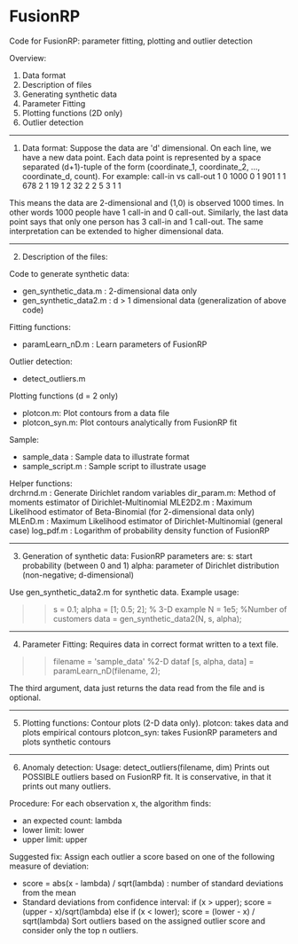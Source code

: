 # FusionRP
Code for FusionRP: parameter fitting, plotting and outlier detection

Overview:
1. Data format
2. Description of files
3. Generating synthetic data
4. Parameter Fitting
5. Plotting functions (2D only)
6. Outlier detection

----------------------------------------------------------------------------
1. Data format: 
Suppose the data are 'd' dimensional. 
On each line, we have a new data point. Each data point is represented by a
space separated (d+1)-tuple of the form (coordinate_1, coordinate_2, ..., coordinate_d, count).
For example: call-in vs call-out
1 0 1000
0 1 901
1 1 678
2 1 19
1 2 32
2 2 5
3 1 1

This means the data are 2-dimensional and (1,0) is observed 1000 times.
In other words 1000 people have 1 call-in and 0 call-out. 
Similarly, the last data point says that only one person has 3 call-in and 1 call-out.
The same interpretation can be extended to higher dimensional data. 

-------------------------------------------------------------------------------------
2. Description of the files:

Code to generate synthetic data:
- gen_synthetic_data.m : 2-dimensional data only
- gen_synthetic_data2.m : d > 1 dimensional data (generalization of above code)

Fitting functions:
- paramLearn_nD.m : Learn parameters of FusionRP

Outlier detection:
- detect_outliers.m	

Plotting functions (d = 2 only)
- plotcon.m: Plot contours from a data file
- plotcon_syn.m: Plot contours analytically from FusionRP fit

Sample:
- sample_data	: Sample data to illustrate format
- sample_script.m : Sample script to illustrate usage

Helper functions:	
drchrnd.m	: Generate Dirichlet random variables
dir_param.m: Method of moments estimator of Dirichlet-Multinomial
MLE2D2.m	: Maximum Likelihood estimator of Beta-Binomial (for 2-dimensional data only)
MLEnD.m	  : Maximum Likelihood estimator of Dirichlet-Multinomial (general case)
log_pdf.m : Logarithm of probability density function of FusionRP

---------------------------------------------------------------------------------------------
3. Generation of synthetic data:
FusionRP parameters are:
  s: start probability (between 0 and 1)
  alpha: parameter of Dirichlet distribution (non-negative; d-dimensional)
  
Use gen_synthetic_data2.m for synthetic data. Example usage:
>> s = 0.1;
>> alpha = [1; 0.5; 2]; % 3-D example
>> N = 1e5; %Number of customers
>> data = gen_synthetic_data2(N, s, alpha);

----------------------------------------------------------------------------------------------
4. Parameter Fitting:
Requires data in correct format written to a text file.

>> filename = 'sample_data' %2-D dataf
>> [s, alpha, data] = paramLearn_nD(filename, 2); 

The third argument, data just returns the data read from the file 
and is optional.

-------------------------------------------------------------------------------------------
5. Plotting functions:
Contour plots (2-D data only).
plotcon: takes data and plots empirical contours
plotcon_syn: takes FusionRP parameters and plots synthetic contours

--------------------------------------------------------------------------------------------------
6. Anomaly detection:
Usage: detect_outliers(filename, dim)
Prints out POSSIBLE outliers based on FusionRP fit. 
It is conservative, in that it prints out many outliers. 

Procedure:
For each observation x, the algorithm finds:
  - an expected count: lambda
  - lower limit: lower
  - upper limit: upper

Suggested fix:
Assign each outlier a score based on one of the following measure of deviation:
  - score = abs(x - lambda) / sqrt(lambda) : number of standard deviations from the mean
  - Standard deviations from confidence interval:
    if (x > upper); score = (upper - x)/sqrt(lambda)
    else if (x  < lower); score = (lower - x) / sqrt(lambda)
Sort outliers based on the assigned outlier score and consider only the top n outliers.



